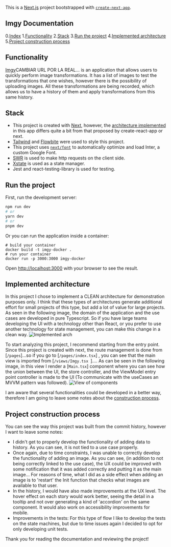 This is a [Next.js](https://nextjs.org/) project bootstrapped with [`create-next-app`](https://github.com/vercel/next.js/tree/canary/packages/create-next-app).

## Imgy Documentation 
0.[Index](https://github.com/mariesco/imgy#imgy-documentation)
1.[Functionality](https://github.com/mariesco/imgy#functionality)
2.[Stack](https://github.com/mariesco/imgy#stack)
3.[Run the project](https://github.com/mariesco/imgy#run-the-project)
4.[Implemented architecture](https://github.com/mariesco/imgy#implemented-architecture)
5.[Project construction process](https://github.com/mariesco/imgy#project-construction-process)

## Functionality 

[Imgy](https://google.com/)CAMBIAR URL POR LA REAL... is an application that allows users to quickly perform image transformations. It has a list of images to test the transformations that one wishes, however there is the possibility of uploading images. All these transformations are being recorded, which allows us to have a history of them and apply transformations from this same history.

## Stack 

- This project is created with [Next](https://nextjs.org/), however, the [architecture implemented](https://github.com/mariesco/imgy#implemented-architecture) in this app differs quite a bit from that proposed by create-react-app or next.
- [Tailwind](https://tailwindcss.com/) and [Flowbite](https://flowbite.com/) were used to style this project.
- This project uses [`next/font`](https://nextjs.org/docs/basic-features/font-optimization) to automatically optimize and load Inter, a custom Google Font.
- [SWR](https://swr.vercel.app/es-ES) is used to make http requests on the client side.
- [Xstate](https://xstate.js.org/) is used as a state manager.
- Jest and react-testing-library is used for testing.

## Run the project 

First, run the development server:

```bash
npm run dev
# or
yarn dev
# or
pnpm dev
```

Or you can run the application inside a container:

```
# build your container 
docker build -t imgy-docker .
# run your container
docker run -p 3000:3000 imgy-docker
```


Open [http://localhost:3000](http://localhost:3000) with your browser to see the result.

## Implemented architecture 

In this project I chose to implement a CLEAN architecture for demonstration purposes only. I think that these types of architectures generate additional effort for small projects of this type, but add a lot of value for large projects. As seen in the following image, the domain of the application and the use cases are developed in pure Typescript. So if you have large teams developing the UI with a technology other than React, or you prefer to use another technology for state management, you can make this change in a clean way.
![Implemented arch](https://upcdn.io/kW15b6i/raw/uploads/2023/03/07/Captura%20de%20pantalla%202023-03-06%20a%20la(s)%2020-2htD.41.17.png)

To start analyzing this project, I recommend starting from the entry point. Since this project is created with next, the route management is done from [`/pages`]...so if you go to [`/pages/index.tsx`] , you can see that the main view is imported from [`/views/Imgy.tsx `].... As can be seen in the following image, in this view I render a [`Main.tsx`] component where you can see how the union between the UI, the store controller, and the ViewModel entry point controller is made to the UI (To communicate with the useCases an MVVM pattern was followed).
![View of components](https://upcdn.io/kW15b6i/raw/uploads/2023/03/07/Captura%20de%20pantalla%202023-03-06%20a%20la(s)%2020-3zCH.52.49.png)


I am aware that several functionalities could be developed in a better way, therefore I am going to leave some notes about the [construction process](https://github.com/mariesco/imgy#project-construction-process).


## Project construction process 

You can see the way this project was built from the commit history, however I want to leave some notes:
- I didn't get to properly develop the functionality of adding data to history. As you can see, it is not tied to a use case properly.
- Once again, due to time constraints, I was unable to correctly develop the functionality of adding an image. As you can see, (in addition to not being correctly linked to the use case), the UX could be improved with some notification that it was added correctly and putting it as the main image... For reasons of time, what I did as a side effect when adding an image is to 'restart' the Init function that checks what images are available to that user.
- In the history, I would have also made improvements at the UX level. The hover effect on each story would work better, seeing the detail in a tooltip and not over generating a kind of 'accordion' on the same component. It would also work on accessibility improvements for mobile.
- Improvements in the tests: For this type of flow I like to develop the tests on the state machines, but due to time issues again I decided to opt for only developing unit tests.

Thank you for reading the documentation and reviewing the project!
